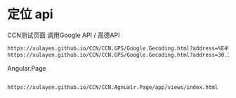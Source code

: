 ﻿# 定位 api
CCN测试页面 调用Google API / 高德API 

```html
https://xulayen.github.io/CCN/CCN.GPS/Google.Gecoding.html?address=%E4%B8%8A%E6%B5%B7%E6%B5%A6%E4%B8%9C%E6%96%B0%E5%8C%BA
https://xulayen.github.io/CCN/CCN.GPS/Google.Gecoding.html?address=30.335165%2C112.239741

```

Angular.Page

```html

https://xulayen.github.io/CCN/CCN.Agnualr.Page/app/views/index.html

```
